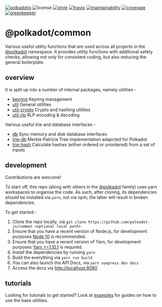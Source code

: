 [![polkadotjs](https://img.shields.io/badge/polkadot-js-orange.svg?style=flat-square)](https://polkadot.js.org)
![license](https://img.shields.io/badge/License-Apache%202.0-blue.svg?style=flat-square)
[![style](https://img.shields.io/badge/code%20style-semistandard-lightgrey.svg?style=flat-square)](https://github.com/Flet/semistandard)
[![travis](https://img.shields.io/travis/polkadot-js/common.svg?style=flat-square)](https://travis-ci.com/polkadot-js/common)
[![maintainability](https://img.shields.io/codeclimate/maintainability/polkadot-js/common.svg?style=flat-square)](https://codeclimate.com/github/polkadot-js/common)
[![coverage](https://img.shields.io/codeclimate/coverage/polkadot-js/common.svg?style=flat-square)](https://codeclimate.com/github/polkadot-js/common)
[![greenkeeper](https://img.shields.io/badge/greenkeeper-enabled-brightgreen.svg?style=flat-square)](https://greenkeeper.io/)

# @polkadot/common

Various useful utility functions that are used across all projects in the [@polkadot](https://polkadot.js.org) namespace. It provides utility functions with additional safety checks, allowing not only for consistent coding, but also reducing the general boilerplate.

## overview

It is split up into a number of internal packages, namely utilities -

- [keyring](packages/keyring/) Keyring management
- [util](packages/util/) General utilities
- [util-crypto](packages/util-crypto/) Crypto and hashing utilities
- [util-rlp](packages/util-rlp/) RLP encoding & decoding

Various useful trie and database interfaces -

- [db](packages/db/) Sync memory and disk database interfaces
- [trie-db](packages/trie-db/) Merkle Patricia Tree implementation adapcted for Polkadot
- [trie-hash](packages/trie-hash/) Calculate hashes (either ordered or unordered) from a set of inputs

## development

Contributions are welcome!

To start off, this repo (along with others in the [@polkadot](https://github.com/polkadot-js/) family) uses yarn workspaces to organise the code. As such, after cloning, its dependencies _should_ be installed via `yarn`, not via npm; the latter will result in broken dependencies.

To get started -

1. Clone the repo locally, via `git clone https://github.com/polkadot-js/common <optional local path>`
2. Ensure that you have a recent version of Node.js, for development purposes [Node 10](https://nodejs.org/en/) is recommended.
3. Ensure that you have a recent version of Yarn, for development purposes [Yarn >=1.10.1](https://yarnpkg.com/docs/install) is required.
4. Install the dependencies by running `yarn`
5. Build the everything via `yarn run build`
6. You can also launch the API Docs, via `yarn vuepress dev docs`
7. Access the docs via [http://localhost:8080](http://localhost:8080)

## tutorials

Looking for tutorials to get started? Look at [examples](https://polkadot.js.org/api/examples/keyring/) for guides on how to use the base utilities.
